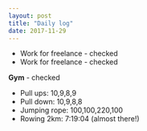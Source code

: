 ```yaml
---
layout: post
title: "Daily log"
date: 2017-11-29
---
```


* Work for freelance - checked
* Work for freelance - checked  

**Gym** - checked
* Pull ups: 10,9,8,9
* Pull down: 10,9,8,8
* Jumping rope: 100,100,220,100
* Rowing 2km: 7:19:04 (almost there!)